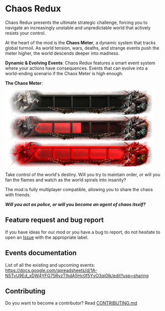 # Chaos Redux

Chaos Redux presents the ultimate strategic challenge, forcing you to navigate an increasingly unstable and unpredictable world that actively resists your control.

At the heart of the mod is the **Chaos Meter**, a dynamic system that tracks global turmoil. As world tension, wars, deaths, and strange events push the meter higher, the world descends deeper into madness.

**Dynamic & Evolving Events**: Chaos Redux features a smart event system where your actions have consequences. Events that can evolve into a world-ending scenario if the Chaos Meter is high enough.

**The Chaos Meter**:

![chaos meter 0](https://github.com/klimPaskov/Chaos-Redux/blob/master/gfx/interface/chaos_meter/chaos_meter_0.png "Chaos Meter 1")
![chaos meter 1](https://github.com/klimPaskov/Chaos-Redux/blob/master/gfx/interface/chaos_meter/chaos_meter_1.png "Chaos Meter 2")
![chaos meter 2](https://github.com/klimPaskov/Chaos-Redux/blob/master/gfx/interface/chaos_meter/chaos_meter_2.png "Chaos Meter 3")

Take control of the world's destiny. Will you try to maintain order, or will you fan the flames and watch as the world spirals into insanity?

The mod is fully multiplayer compatible, allowing you to share the chaos with friends.

**_Will you act as police, or will you become an agent of chaos itself?_**

## Feature request and bug report

If you have ideas for our mod or you have a bug to report, do not hesitate to open an [Issue](https://github.com/klimPaskov/Chaos-Redux/issues) with the appropriate label.

## Events documentation

List of all the existing and upcoming events: https://docs.google.com/spreadsheets/d/1A-N5TvU9Ed_xDW4YFG75RvzTIhdA5Hc0f5YyO3qi0Ik/edit?usp=sharing

## Contributing

Do you want to become a contributor? Read [CONTRIBUTING.md](CONTRIBUTING.md)
